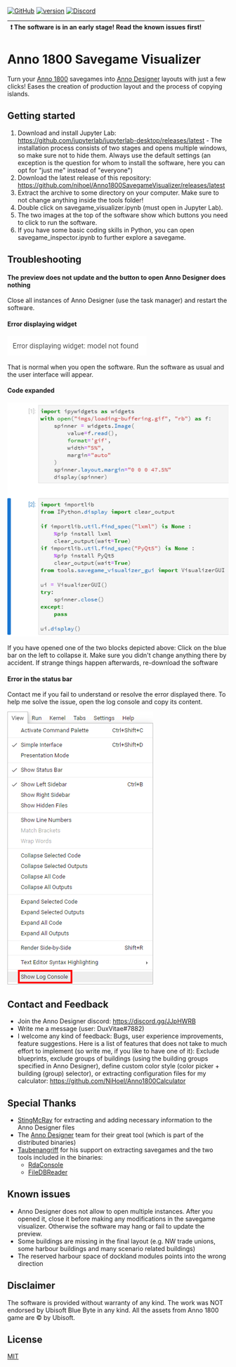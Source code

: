 [![GitHub](https://img.shields.io/github/license/nihoel/Anno1800SavegameVisualizer)](https://github.com/nihoel/Anno1800SavegameVisualizer/blob/master/LICENSE) [![version](https://img.shields.io/badge/latest--version-0.1-blue)](https://github.com/nihoel/Anno1800SavegameVisualizer/releases/tag/v0.1) [![Discord](https://img.shields.io/discord/571011757317947406?label=help%2Fdiscord)](https://discord.gg/JJpHWRB)


| :exclamation:  The software is in an early stage! Read the known issues first!   |
|----------------------------------------------------------------------------------|


# Anno 1800 Savegame Visualizer
Turn your [Anno 1800](https://www.ubisoft.com/de-de/game/anno-1800/) savegames into [Anno Designer](https://github.com/AnnoDesigner/anno-designer) layouts with just a few clicks! Eases the creation of production layout and the process of copying islands.

## Getting started
1. Download and install Jupyter Lab: https://github.com/jupyterlab/jupyterlab-desktop/releases/latest - The installation process consists of two stages and opens multiple windows, so make sure not to hide them. Always use the default settings (an exception is the question for whom to install the software, here you can opt for "just me" instead of "everyone")
2. Download the latest release of this repository: https://github.com/nihoel/Anno1800SavegameVisualizer/releases/latest
3. Extract the archive to some directory on your computer. Make sure to not change anything inside the tools folder!
4. Double click on savegame_visualizer.ipynb (must open in Jupyter Lab).
5. The two images at the top of the software show which buttons you need to click to run the software.
6. If you have some basic coding skills in Python, you can open savegame_inspector.ipynb to further explore a savegame.

## Troubleshooting
#### The preview does not update and the button to open Anno Designer does nothing
Close all instances of Anno Designer (use the task manager) and restart the software.

#### Error displaying widget
![Error displaying widget](imgs/error_display_widget.png)

That is normal when you open the software. Run the software as usual and the user interface will appear.

#### Code expanded
![Code expanded](imgs/code_expanded.png)

If you have opened one of the two blocks depicted above: Click on the blue bar on the left to collapse it. Make sure you didn't change anything there by accident. If strange things happen afterwards, re-download the software

#### Error in the status bar
Contact me if you fail to understand or resolve the error displayed there. To help me solve the issue, open the log console and copy its content.

![Open log console](imgs/show_log_console.png)

## Contact and Feedback
* Join the Anno Designer discord: https://discord.gg/JJpHWRB
* Write me a message (user: DuxVitae#7882)
* I welcome any kind of feedback: Bugs, user experience improvements, feature suggestions. Here is a list of features that does not take to much effort to implement (so write me, if you like to have one of it): Exclude blueprints, exclude groups of buildings (using the building groups specified in Anno Designer), define custom color style (color picker + building (group) selector), or extracting configuration files for my calculator: https://github.com/NiHoel/Anno1800Calculator

## Special Thanks
* [StingMcRay](https://github.com/StingMcRay) for extracting and adding necessary information to the Anno Designer files
* The [Anno Designer](https://github.com/AnnoDesigner/anno-designer) team for their great tool (which is part of the distributed binaries)
* [Taubenangriff](https://github.com/taubenangriff) for his support on extracting savegames and the two tools included in the binaries:
    * [RdaConsole](https://github.com/anno-mods/RdaConsole)
    * [FileDBReader](https://github.com/anno-mods/FileDBReader)
    
## Known issues
* Anno Designer does not allow to open multiple instances. After you opened it, close it before making any modifications in the savegame visualizer. Otherwise the software may hang or fail to update the preview.
* Some buildings are missing in the final layout (e.g. NW trade unions, some harbour buildings and many scenario related buildings)
* The reserved harbour space of dockland modules points into the wrong direction

## Disclaimer
The software is provided without warranty of any kind. The work was NOT endorsed by Ubisoft Blue Byte in any kind. All the assets from Anno 1800 game are © by Ubisoft.


## License
[MIT](https://github.com/AnnoDesigner/anno-designer/blob/master/LICENSE)
